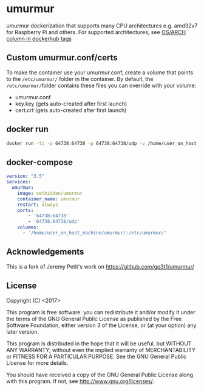 # umurmur

umurmur dockerization that supports many CPU architectures e.g. amd32v7 for Raspberry Pi and others. For supported architectures, see [OS/ARCH column in dockerhub tags](https://hub.docker.com/repository/docker/sethidden/umurmur/tags)

## Custom umurmur.conf/certs
To make the container use your umurmur.conf, create a volume that points to the `/etc/umurmur/` folder in the container. By default, the `/etc/umurmur/`folder contains these files you can override with your volume:
* umurmur.conf
* key.key (gets auto-created after first launch)
* cert.crt (gets auto-created after first launch)

## docker run
```sh
docker run -ti -p 64738:64738 -p 64738:64738/udp -v /home/user_on_host_machine/umurmur/:/etc/umurmur/ sethidden/umurmur:latest
```
## docker-compose

```yaml
version: "3.5"
services:
  umurmur:
    image: sethidden/umurmur
    container_name: umurmur
    restart: always
    ports:
        - '64738:64738'
        - '64738:64738/udp'
    volumes: 
      - '/home/user_on_host_machine/umurmur/:/etc/umurmur/'
```

## Acknowledgements

This is a fork of Jeremy Petit's work on https://github.com/gp3t1/umurmur/

## License

Copyright (C) <2017> <gp3t1>

This program is free software: you can redistribute it and/or modify it under the terms of the GNU General Public License as published by the Free Software Foundation, either version 3 of the License, or (at your option) any later version.

This program is distributed in the hope that it will be useful, but WITHOUT ANY WARRANTY; without even the implied warranty of MERCHANTABILITY or FITNESS FOR A PARTICULAR PURPOSE.  See the GNU General Public License for more details.

You should have received a copy of the GNU General Public License along with this program.  If not, see <http://www.gnu.org/licenses/>.
